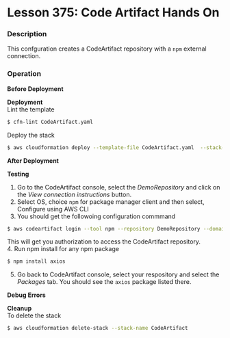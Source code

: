 # Lesson 375: Code Artifact Hands On

### Description

This confguration creates a CodeArtifact repository with a `npm` external connection.

### Operation

**Before Deployment**

**Deployment**  
Lint the template

```bash
$ cfn-lint CodeArtifact.yaml
```

Deploy the stack

```bash
$ aws cloudformation deploy --template-file CodeArtifact.yaml  --stack-name CodeArtifact
```

**After Deployment**

**Testing**

1. Go to the CodeArtifact console, select the _DemoRepository_ and click on the _View connection instructions_ button.
2. Select OS, choice `npm` for package manager client and then select, Configure using AWS CLI
3. You should get the followoing configuration commmand

```bash
$ aws codeartifact login --tool npm --repository DemoRepository --domain chucks-company --domain-owner <account-id> --region eu-west-2
```

This will get you authorization to access the CodeArtifact repository.  
4. Run npm install for any npm package

```bash
$ npm install axios
```

5. Go back to CodeArtifact console, select your respository and select the _Packages_ tab. You should see the `axios` package listed there.

**Debug Errors**

**Cleanup**  
To delete the stack

```bash
$ aws cloudformation delete-stack --stack-name CodeArtifact
```
